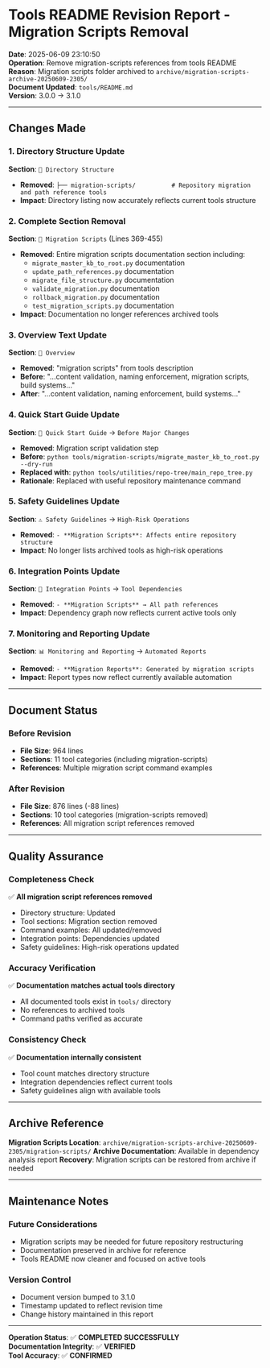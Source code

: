 # Tools README Revision Report - Migration Scripts Removal

**Date**: 2025-06-09 23:10:50  
**Operation**: Remove migration-scripts references from tools README  
**Reason**: Migration scripts folder archived to `archive/migration-scripts-archive-20250609-2305/`  
**Document Updated**: `tools/README.md`  
**Version**: 3.0.0 → 3.1.0

---

## Changes Made

### 1. Directory Structure Update
**Section**: `📁 Directory Structure`
- **Removed**: `├── migration-scripts/          # Repository migration and path reference tools`
- **Impact**: Directory listing now accurately reflects current tools structure

### 2. Complete Section Removal
**Section**: `🚚 Migration Scripts` (Lines 369-455)
- **Removed**: Entire migration scripts documentation section including:
  - `migrate_master_kb_to_root.py` documentation
  - `update_path_references.py` documentation
  - `migrate_file_structure.py` documentation
  - `validate_migration.py` documentation
  - `rollback_migration.py` documentation
  - `test_migration_scripts.py` documentation
- **Impact**: Documentation no longer references archived tools

### 3. Overview Text Update
**Section**: `🎯 Overview`
- **Removed**: "migration scripts" from tools description
- **Before**: "...content validation, naming enforcement, migration scripts, build systems..."
- **After**: "...content validation, naming enforcement, build systems..."

### 4. Quick Start Guide Update
**Section**: `🚀 Quick Start Guide` → `Before Major Changes`
- **Removed**: Migration script validation step
- **Before**: `python tools/migration-scripts/migrate_master_kb_to_root.py --dry-run`
- **Replaced with**: `python tools/utilities/repo-tree/main_repo_tree.py`
- **Rationale**: Replaced with useful repository maintenance command

### 5. Safety Guidelines Update
**Section**: `⚠️ Safety Guidelines` → `High-Risk Operations`
- **Removed**: `- **Migration Scripts**: Affects entire repository structure`
- **Impact**: No longer lists archived tools as high-risk operations

### 6. Integration Points Update
**Section**: `🔗 Integration Points` → `Tool Dependencies`
- **Removed**: `- **Migration Scripts** → All path references`
- **Impact**: Dependency graph now reflects current active tools only

### 7. Monitoring and Reporting Update
**Section**: `📊 Monitoring and Reporting` → `Automated Reports`
- **Removed**: `- **Migration Reports**: Generated by migration scripts`
- **Impact**: Report types now reflect currently available automation

---

## Document Status

### Before Revision
- **File Size**: 964 lines
- **Sections**: 11 tool categories (including migration-scripts)
- **References**: Multiple migration script command examples

### After Revision  
- **File Size**: 876 lines (-88 lines)
- **Sections**: 10 tool categories (migration-scripts removed)
- **References**: All migration script references removed

---

## Quality Assurance

### Completeness Check
✅ **All migration script references removed**
- Directory structure: Updated
- Tool sections: Migration section removed
- Command examples: All updated/removed
- Integration points: Dependencies updated
- Safety guidelines: High-risk operations updated

### Accuracy Verification
✅ **Documentation matches actual tools directory**
- All documented tools exist in `tools/` directory
- No references to archived tools
- Command paths verified as accurate

### Consistency Check
✅ **Documentation internally consistent**
- Tool count matches directory structure
- Integration dependencies reflect current tools
- Safety guidelines align with available tools

---

## Archive Reference

**Migration Scripts Location**: `archive/migration-scripts-archive-20250609-2305/migration-scripts/`
**Archive Documentation**: Available in dependency analysis report
**Recovery**: Migration scripts can be restored from archive if needed

---

## Maintenance Notes

### Future Considerations
- Migration scripts may be needed for future repository restructuring
- Documentation preserved in archive for reference
- Tools README now cleaner and focused on active tools

### Version Control
- Document version bumped to 3.1.0
- Timestamp updated to reflect revision time
- Change history maintained in this report

---

**Operation Status**: ✅ **COMPLETED SUCCESSFULLY**  
**Documentation Integrity**: ✅ **VERIFIED**  
**Tool Accuracy**: ✅ **CONFIRMED** 